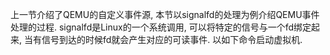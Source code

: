 
上一节介绍了QEMU的自定义事件源, 本节以signalfd的处理为例介绍QEMU事件处理的过程. signalfd是Linux的一个系统调用, 可以将特定的信号与一个fd绑定起来, 当有信号到达的时候fd就会产生对应的可读事件. 以如下命令启动虚拟机. 

